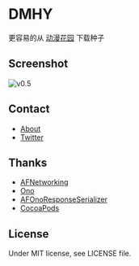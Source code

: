 # DMHY
更容易的从 [动漫花园](share.dmhy.org) 下载种子

## Screenshot
![v0.5](http://i.imgur.com/bj4QovHh.jpg)

## Contact
- [About](https://about.me/yaqinking)
- [Twitter](https://twitter.com/yaqinking)

## Thanks
- [AFNetworking](https://github.com/AFNetworking/AFNetworking)
- [Ono](https://github.com/mattt/Ono)
- [AFOnoResponseSerializer](https://github.com/AFNetworking/AFOnoResponseSerializer)
- [CocoaPods](https://cocoapods.org/)

## License
Under MIT license, see LICENSE file.